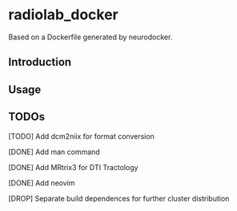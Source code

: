# radiolab_docker

Based on a Dockerfile generated by neurodocker.

## Introduction

## Usage

## TODOs

[TODO] Add dcm2niix for format conversion

[DONE] Add man command

[DONE] Add MRtrix3 for DTI Tractology

[DONE] Add neovim

[DROP] Separate build dependences for further cluster distribution
